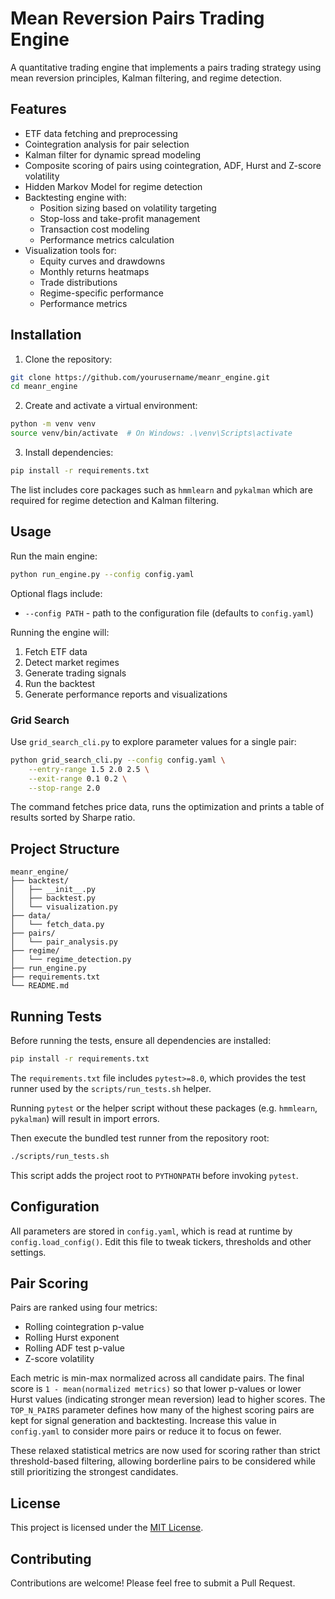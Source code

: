 # Mean Reversion Pairs Trading Engine

A quantitative trading engine that implements a pairs trading strategy using mean reversion principles, Kalman filtering, and regime detection.

## Features

- ETF data fetching and preprocessing
- Cointegration analysis for pair selection
- Kalman filter for dynamic spread modeling
- Composite scoring of pairs using cointegration, ADF, Hurst and Z-score volatility
- Hidden Markov Model for regime detection
- Backtesting engine with:
  - Position sizing based on volatility targeting
  - Stop-loss and take-profit management
  - Transaction cost modeling
  - Performance metrics calculation
- Visualization tools for:
  - Equity curves and drawdowns
  - Monthly returns heatmaps
  - Trade distributions
  - Regime-specific performance
  - Performance metrics

## Installation

1. Clone the repository:
```bash
git clone https://github.com/yourusername/meanr_engine.git
cd meanr_engine
```

2. Create and activate a virtual environment:
```bash
python -m venv venv
source venv/bin/activate  # On Windows: .\venv\Scripts\activate
```

3. Install dependencies:
```bash
pip install -r requirements.txt
```

The list includes core packages such as `hmmlearn` and `pykalman` which are
required for regime detection and Kalman filtering.

## Usage

Run the main engine:
```bash
python run_engine.py --config config.yaml
```

Optional flags include:

- `--config PATH` - path to the configuration file (defaults to `config.yaml`)

Running the engine will:
1. Fetch ETF data
2. Detect market regimes
3. Generate trading signals
4. Run the backtest
5. Generate performance reports and visualizations

### Grid Search

Use `grid_search_cli.py` to explore parameter values for a single pair:

```bash
python grid_search_cli.py --config config.yaml \
    --entry-range 1.5 2.0 2.5 \
    --exit-range 0.1 0.2 \
    --stop-range 2.0
```

The command fetches price data, runs the optimization and prints a table of
results sorted by Sharpe ratio.

## Project Structure

```
meanr_engine/
├── backtest/
│   ├── __init__.py
│   ├── backtest.py
│   └── visualization.py
├── data/
│   └── fetch_data.py
├── pairs/
│   └── pair_analysis.py
├── regime/
│   └── regime_detection.py
├── run_engine.py
├── requirements.txt
└── README.md
```

## Running Tests

Before running the tests, ensure all dependencies are installed:

```bash
pip install -r requirements.txt
```

The `requirements.txt` file includes `pytest>=8.0`, which provides the test
runner used by the `scripts/run_tests.sh` helper.

Running `pytest` or the helper script without these packages (e.g. `hmmlearn`,
`pykalman`) will result in import errors.

Then execute the bundled test runner from the repository root:

```bash
./scripts/run_tests.sh
```

This script adds the project root to `PYTHONPATH` before invoking `pytest`.

## Configuration

All parameters are stored in `config.yaml`, which is read at runtime by
`config.load_config()`. Edit this file to tweak tickers, thresholds and other
settings.


## Pair Scoring

Pairs are ranked using four metrics:

- Rolling cointegration p-value
- Rolling Hurst exponent
- Rolling ADF test p-value
- Z-score volatility

Each metric is min-max normalized across all candidate pairs. The final score is
`1 - mean(normalized metrics)` so that lower p-values or lower Hurst values
(indicating stronger mean reversion) lead to higher scores. The `TOP_N_PAIRS`
parameter defines how many of the highest scoring pairs are kept for signal
generation and backtesting. Increase this value in `config.yaml` to consider
more pairs or reduce it to focus on fewer.

These relaxed statistical metrics are now used for scoring rather than strict
threshold-based filtering, allowing borderline pairs to be considered while
still prioritizing the strongest candidates.

## License

This project is licensed under the [MIT License](LICENSE).

## Contributing

Contributions are welcome! Please feel free to submit a Pull Request. 
